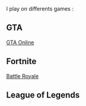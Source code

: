 I play on differents games :

## GTA
[GTA Online](https://github.fabricegeib.com/games/gta-online/)

## Fortnite
[Battle Royale](https://github.fabricegeib.com/games/fortnite-battle-royale/)

## League of Legends